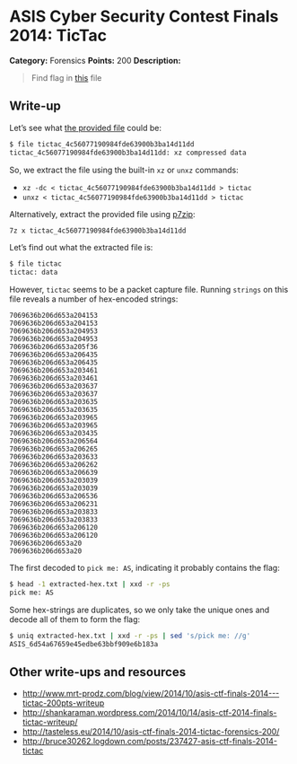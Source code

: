 # ASIS Cyber Security Contest Finals 2014: TicTac

**Category:** Forensics
**Points:** 200
**Description:**

> Find flag in [this](tictac_4c56077190984fde63900b3ba14d11dd) file

## Write-up

Let’s see what [the provided file](tictac_4c56077190984fde63900b3ba14d11dd) could be:

```bash
$ file tictac_4c56077190984fde63900b3ba14d11dd
tictac_4c56077190984fde63900b3ba14d11dd: xz compressed data
```

So, we extract the file using the built-in `xz` or `unxz` commands:

* `xz -dc < tictac_4c56077190984fde63900b3ba14d11dd > tictac`
* `unxz < tictac_4c56077190984fde63900b3ba14d11dd > tictac`

Alternatively, extract the provided file using [p7zip](http://p7zip.sourceforge.net/):

```bash
7z x tictac_4c56077190984fde63900b3ba14d11dd
```

Let’s find out what the extracted file is:

```bash
$ file tictac
tictac: data
```

However, `tictac` seems to be a packet capture file.
Running `strings` on this file reveals a number of hex-encoded strings:

```
7069636b206d653a204153
7069636b206d653a204153
7069636b206d653a204953
7069636b206d653a204953
7069636b206d653a205f36
7069636b206d653a206435
7069636b206d653a206435
7069636b206d653a203461
7069636b206d653a203461
7069636b206d653a203637
7069636b206d653a203637
7069636b206d653a203635
7069636b206d653a203635
7069636b206d653a203965
7069636b206d653a203965
7069636b206d653a203435
7069636b206d653a206564
7069636b206d653a206265
7069636b206d653a203633
7069636b206d653a206262
7069636b206d653a206639
7069636b206d653a203039
7069636b206d653a203039
7069636b206d653a206536
7069636b206d653a206231
7069636b206d653a203833
7069636b206d653a203833
7069636b206d653a206120
7069636b206d653a206120
7069636b206d653a20
7069636b206d653a20
```

The first decoded to `pick me: AS`, indicating it probably contains the flag:

```bash
$ head -1 extracted-hex.txt | xxd -r -ps
pick me: AS
```

Some hex-strings are duplicates, so we only take the unique ones and decode
all of them to form the flag:

```bash
$ uniq extracted-hex.txt | xxd -r -ps | sed 's/pick me: //g'
ASIS_6d54a67659e45edbe63bbf909e6b183a
```

## Other write-ups and resources

* <http://www.mrt-prodz.com/blog/view/2014/10/asis-ctf-finals-2014---tictac-200pts-writeup>
* <http://shankaraman.wordpress.com/2014/10/14/asis-ctf-2014-finals-tictac-writeup/>
* <http://tasteless.eu/2014/10/asis-ctf-finals-2014-tictac-forensics-200/>
* <http://bruce30262.logdown.com/posts/237427-asis-ctf-finals-2014-tictac>
